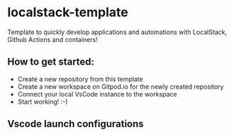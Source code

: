 # localstack-template
Template to quickly develop applications and automations with LocalStack, Github Actions and containers!





## How to get started:


- Create a new repository from this template
- Create a new workspace on Gitpod.io for the newly created repository
- Connect your local VsCode instance to the workspace
- Start working! :-)


## Vscode launch configurations

